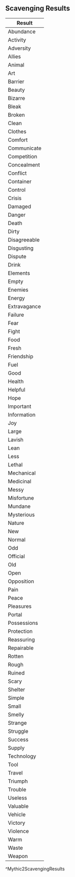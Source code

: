 ## Scavenging Results
| Result       |
| ------------ |
| Abundance    |
| Activity     |
| Adversity    |
| Allies       |
| Animal       |
| Art          |
| Barrier      |
| Beauty       |
| Bizarre      |
| Bleak        |
| Broken       |
| Clean        |
| Clothes      |
| Comfort      |
| Communicate  |
| Competition  |
| Concealment  |
| Conflict     |
| Container    |
| Control      |
| Crisis       |
| Damaged      |
| Danger       |
| Death        |
| Dirty        |
| Disagreeable |
| Disgusting   |
| Dispute      |
| Drink        |
| Elements     |
| Empty        |
| Enemies      |
| Energy       |
| Extravagance |
| Failure      |
| Fear         |
| Fight        |
| Food         |
| Fresh        |
| Friendship   |
| Fuel         |
| Good         |
| Health       |
| Helpful      |
| Hope         |
| Important    |
| Information  |
| Joy          |
| Large        |
| Lavish       |
| Lean         |
| Less         |
| Lethal       |
| Mechanical   |
| Medicinal    |
| Messy        |
| Misfortune   |
| Mundane      |
| Mysterious   |
| Nature       |
| New          |
| Normal       |
| Odd          |
| Official     |
| Old          |
| Open         |
| Opposition   |
| Pain         |
| Peace        |
| Pleasures    |
| Portal       |
| Possessions  |
| Protection   |
| Reassuring   |
| Repairable   |
| Rotten       |
| Rough        |
| Ruined       |
| Scary        |
| Shelter      |
| Simple       |
| Small        |
| Smelly       |
| Strange      |
| Struggle     |
| Success      |
| Supply       |
| Technology   |
| Tool         |
| Travel       |
| Triumph      |
| Trouble      |
| Useless      |
| Valuable     |
| Vehicle      |
| Victory      |
| Violence     |
| Warm         |
| Waste        |
| Weapon       |
^Mythic2ScavengingResults